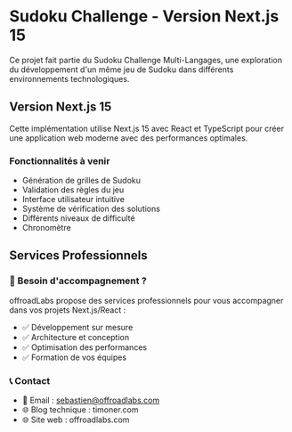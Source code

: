 # Sudoku Challenge - Version Next.js 15

Ce projet fait partie du Sudoku Challenge Multi-Langages, une exploration du développement d'un même jeu de Sudoku dans différents environnements technologiques.

## Version Next.js 15
Cette implémentation utilise Next.js 15 avec React et TypeScript pour créer une application web moderne avec des performances optimales.

### Fonctionnalités à venir
- Génération de grilles de Sudoku
- Validation des règles du jeu
- Interface utilisateur intuitive
- Système de vérification des solutions
- Différents niveaux de difficulté
- Chronomètre

## Services Professionnels

### 🚀 Besoin d'accompagnement ?
offroadLabs propose des services professionnels pour vous accompagner dans vos projets Next.js/React :

* ✅ Développement sur mesure
* ✅ Architecture et conception
* ✅ Optimisation des performances
* ✅ Formation de vos équipes

### 📞 Contact
* 📧 Email : sebastien@offroadlabs.com
* 🌐 Blog technique : timoner.com
* 🌐 Site web : offroadlabs.com 